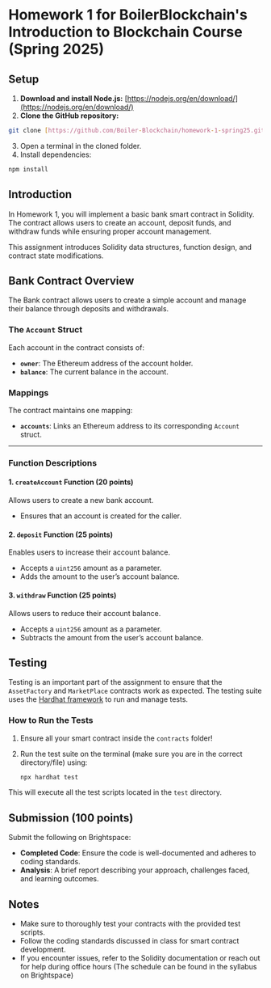 # **Homework 1 for BoilerBlockchain's Introduction to Blockchain Course (Spring 2025)**  

## **Setup**  

1. **Download and install Node.js:** [https://nodejs.org/en/download/](https://nodejs.org/en/download/)  
2. **Clone the GitHub repository:**  
```bash
git clone [https://github.com/Boiler-Blockchain/homework-1-spring25.git](https://github.com/Boiler-Blockchain/homework-1-spring-25-2.git)
```
3.	Open a terminal in the cloned folder.
4.	Install dependencies:
```bash
npm install
```

## Introduction

In Homework 1, you will implement a basic bank smart contract in Solidity. The contract allows users to create an account, deposit funds, and withdraw funds while ensuring proper account management.

This assignment introduces Solidity data structures, function design, and contract state modifications.

## Bank Contract Overview

The Bank contract allows users to create a simple account and manage their balance through deposits and withdrawals.

### **The `Account` Struct**  

Each account in the contract consists of:  

- **`owner`**: The Ethereum address of the account holder.  
- **`balance`**: The current balance in the account.  

### **Mappings**  

The contract maintains one mapping:  

- **`accounts`**: Links an Ethereum address to its corresponding `Account` struct.  

---

### **Function Descriptions**  

#### **1. `createAccount` Function (20 points)**  

Allows users to create a new bank account.  

- Ensures that an account is created for the caller.  

#### **2. `deposit` Function (25 points)**  

Enables users to increase their account balance.  

- Accepts a `uint256` amount as a parameter.  
- Adds the amount to the user’s account balance.  

#### **3. `withdraw` Function (25 points)**  

Allows users to reduce their account balance.  

- Accepts a `uint256` amount as a parameter.  
- Subtracts the amount from the user’s account balance.  

## Testing

Testing is an important part of the assignment to ensure that the `AssetFactory` and `MarketPlace` contracts work as expected. The testing suite uses the [Hardhat framework](https://hardhat.org/) to run and manage tests.

### How to Run the Tests
1. Ensure all your smart contract inside the `contracts` folder!

2. Run the test suite on the terminal (make sure you are in the correct directory/file) using:
   ```bash
   npx hardhat test
   ```

This will execute all the test scripts located in the `test` directory.

## Submission (100 points)

Submit the following on Brightspace:

- **Completed Code**: Ensure the code is well-documented and adheres to coding standards.
- **Analysis**: A brief report describing your approach, challenges faced, and learning outcomes.

## Notes

- Make sure to thoroughly test your contracts with the provided test scripts.
- Follow the coding standards discussed in class for smart contract development.
- If you encounter issues, refer to the Solidity documentation or reach out for help during office hours (The schedule can be found in the syllabus on Brightspace)
